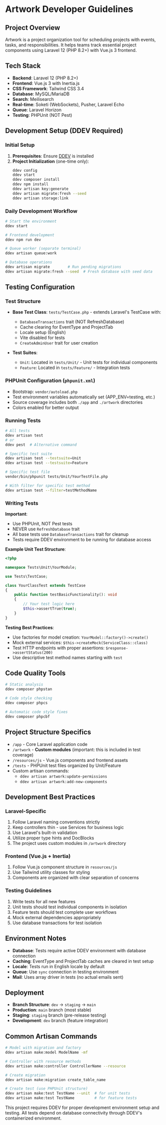 # Artwork Developer Guidelines

## Project Overview
Artwork is a project organization tool for scheduling projects with events, tasks, and responsibilities. It helps teams track essential project components using Laravel 12 (PHP 8.2+) with Vue.js 3 frontend.

## Tech Stack
- **Backend**: Laravel 12 (PHP 8.2+)
- **Frontend**: Vue.js 3 with Inertia.js
- **CSS Framework**: Tailwind CSS 3.4
- **Database**: MySQL/MariaDB
- **Search**: Meilisearch
- **Real-time**: Soketi (WebSockets), Pusher, Laravel Echo
- **Queue**: Laravel Horizon
- **Testing**: PHPUnit (NOT Pest)

## Development Setup (DDEV Required)

### Initial Setup
1. **Prerequisites**: Ensure [DDEV](https://ddev.readthedocs.io) is installed
2. **Project Initialization** (one-time only):
   ```bash
   ddev config
   ddev start
   ddev composer install
   ddev npm install
   ddev artisan key:generate
   ddev artisan migrate:fresh --seed
   ddev artisan storage:link
   ```

### Daily Development Workflow
```bash
# Start the environment
ddev start

# Frontend development
ddev npm run dev

# Queue worker (separate terminal)
ddev artisan queue:work

# Database operations
ddev artisan migrate        # Run pending migrations
ddev artisan migrate:fresh --seed  # Fresh database with seed data
```

## Testing Configuration

### Test Structure
- **Base Test Class**: `tests/TestCase.php` - extends Laravel's TestCase with:
  - `DatabaseTransactions` trait (NOT RefreshDatabase)
  - Cache clearing for EventType and ProjectTab
  - Locale setup (English)
  - Vite disabled for tests
  - `CreateAdminUser` trait for user creation

- **Test Suites**:
  - `Unit`: Located in `tests/Unit/` - Unit tests for individual components
  - `Feature`: Located in `tests/Feature/` - Integration tests

### PHPUnit Configuration (`phpunit.xml`)
- Bootstrap: `vendor/autoload.php`
- Test environment variables automatically set (APP_ENV=testing, etc.)
- Source coverage includes both `./app` and `./artwork` directories
- Colors enabled for better output

### Running Tests
```bash
# All tests
ddev artisan test
# or
ddev pest  # Alternative command

# Specific test suite
ddev artisan test --testsuite=Unit
ddev artisan test --testsuite=Feature

# Specific test file
vendor/bin/phpunit tests/Unit/YourTestFile.php

# With filter for specific test method
ddev artisan test --filter=testMethodName
```

### Writing Tests
**Important**: 
- Use PHPUnit, NOT Pest tests
- NEVER use `RefreshDatabase` trait
- All base tests use `DatabaseTransactions` trait for cleanup
- Tests require DDEV environment to be running for database access

**Example Unit Test Structure**:
```php
<?php

namespace Tests\Unit\YourModule;

use Tests\TestCase;

class YourClassTest extends TestCase
{
    public function testBasicFunctionality(): void
    {
        // Your test logic here
        $this->assertTrue(true);
    }
}
```

**Testing Best Practices**:
- Use factories for model creation: `YourModel::factory()->create()`
- Mock external services: `$this->createMock(ServiceClass::class)`
- Test HTTP endpoints with proper assertions: `$response->assertStatus(200)`
- Use descriptive test method names starting with `test`

## Code Quality Tools
```bash
# Static analysis
ddev composer phpstan

# Code style checking
ddev composer phpcs

# Automatic code style fixes
ddev composer phpcbf
```

## Project Structure Specifics
- `/app` - Core Laravel application code
- `/artwork` - **Custom modules** (important: this is included in test coverage)
- `/resources/js` - Vue.js components and frontend assets
- `/tests` - PHPUnit test files organized by Unit/Feature
- Custom artisan commands:
  - `ddev artisan artwork:update-permissions`
  - `ddev artisan artwork:add-new-components`

## Development Best Practices

### Laravel-Specific
1. Follow Laravel naming conventions strictly
2. Keep controllers thin - use Services for business logic
3. Use Laravel's built-in validation
4. Utilize proper type hints and DocBlocks
5. The project uses custom modules in `/artwork` directory

### Frontend (Vue.js + Inertia)
1. Follow Vue.js component structure in `resources/js`
2. Use Tailwind utility classes for styling
3. Components are organized with clear separation of concerns

### Testing Guidelines
1. Write tests for all new features
2. Unit tests should test individual components in isolation
3. Feature tests should test complete user workflows
4. Mock external dependencies appropriately
5. Use database transactions for test isolation

## Environment Notes
- **Database**: Tests require active DDEV environment with database connection
- **Caching**: EventType and ProjectTab caches are cleared in test setup
- **Locale**: Tests run in English locale by default
- **Queue**: Use `sync` connection in testing environment
- **Mail**: Uses array driver in tests (no actual emails sent)

## Deployment
- **Branch Structure**: `dev` → `staging` → `main`
- **Production**: `main` branch (most stable)
- **Staging**: `staging` branch (pre-release testing)
- **Development**: `dev` branch (feature integration)

## Common Artisan Commands
```bash
# Model with migration and factory
ddev artisan make:model ModelName -mf

# Controller with resource methods
ddev artisan make:controller ControllerName --resource

# Create migration
ddev artisan make:migration create_table_name

# Create test (use PHPUnit structure)
ddev artisan make:test TestName --unit  # for unit tests
ddev artisan make:test TestName         # for feature tests
```

This project requires DDEV for proper development environment setup and testing. All tests depend on database connectivity through DDEV's containerized environment.
